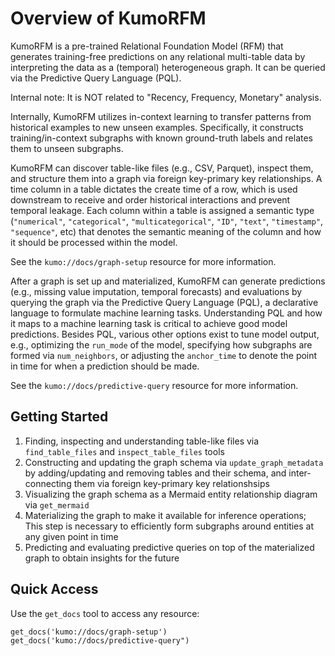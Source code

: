 # Overview of KumoRFM

KumoRFM is a pre-trained Relational Foundation Model (RFM) that generates training-free predictions on any relational multi-table data by interpreting the data as a (temporal) heterogeneous graph.
It can be queried via the Predictive Query Language (PQL).

Internal note: It is NOT related to "Recency, Frequency, Monetary" analysis.

Internally, KumoRFM utilizes in-context learning to transfer patterns from historical examples to new unseen examples.
Specifically, it constructs training/in-context subgraphs with known ground-truth labels and relates them to unseen subgraphs.

KumoRFM can discover table-like files (e.g., CSV, Parquet), inspect them, and structure them into a graph via foreign key-primary key relationships.
A time column in a table dictates the create time of a row, which is used downstream to receive and order historical interactions and prevent temporal leakage.
Each column within a table is assigned a semantic type (`"numerical"`, `"categorical"`, `"multicategorical"`, `"ID"`, `"text"`, `"timestamp"`, `"sequence"`, etc) that denotes the semantic meaning of the column and how it should be processed within the model.

See the `kumo://docs/graph-setup` resource for more information.

After a graph is set up and materialized, KumoRFM can generate predictions (e.g., missing value imputation, temporal forecasts) and evaluations by querying the graph via the Predictive Query Language (PQL), a declarative language to formulate machine learning tasks.
Understanding PQL and how it maps to a machine learning task is critical to achieve good model predictions.
Besides PQL, various other options exist to tune model output, e.g., optimizing the `run_mode` of the model, specifying how subgraphs are formed via `num_neighbors`, or adjusting the `anchor_time` to denote the point in time for when a prediction should be made.

See the `kumo://docs/predictive-query` resource for more information.

## Getting Started

1. Finding, inspecting and understanding table-like files via `find_table_files` and `inspect_table_files` tools
1. Constructing and updating the graph schema via `update_graph_metadata` by adding/updating and removing tables and their schema, and inter-connecting them via foreign key-primary key relationshsips
1. Visualizing the graph schema as a Mermaid entity relationship diagram via `get_mermaid`
1. Materializing the graph to make it available for inference operations; This step is necessary to efficiently form subgraphs around entities at any given point in time
1. Predicting and evaluating predictive queries on top of the materialized graph to obtain insights for the future

## Quick Access

Use the `get_docs` tool to access any resource:
```
get_docs('kumo://docs/graph-setup')
get_docs('kumo://docs/predictive-query")
```
